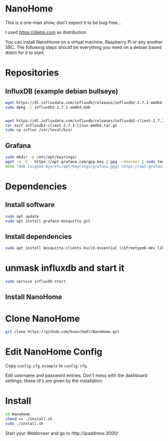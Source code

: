 # NanoHome

This is a one-man show, don't expect it to be bug-free...

I used https://dietpi.com as distribution

You can install NanoHome on a virtual machine, Raspberry Pi or any another SBC. 
The following steps should be everything you need on a debian based distro for it to start.

# Repositories

## InfluxDB (example debian bullseye)

```bash
wget https://dl.influxdata.com/influxdb/releases/influxdb2-2.7.1-amd64.deb
sudo dpkg -i influxdb2-2.7.1-amd64.deb


wget https://dl.influxdata.com/influxdb/releases/influxdb2-client-2.7.3-linux-amd64.tar.gz
tar xvzf influxdb2-client-2.7.3-linux-amd64.tar.gz
sudo cp influx /usr/local/bin/

```

## Grafana
```bash
sudo mkdir -p /etc/apt/keyrings/
wget -q -O - https://apt.grafana.com/gpg.key | gpg --dearmor | sudo tee /etc/apt/keyrings/grafana.gpg > /dev/null
echo "deb [signed-by=/etc/apt/keyrings/grafana.gpg] https://apt.grafana.com stable main" | sudo tee -a /etc/apt/sources.list.d/grafana.list
```

# Dependencies


## Install software
```bash
sudo apt update
sudo apt install grafana mosquitto git 
```

## Install dependencies
```bash
sudo apt install mosquitto-clients build-essential libfreetype6-dev libjpeg-dev jq openssl tree bc
```

# unmask influxdb and start it
```bash
sudo service influxdb start
```

## Install NanoHome

# Clone NanoHome
```bash
git clone https://github.com/buesche87/NanoHome.git
```

# Edit NanoHome Config

Copy `config.cfg.example` to `config.cfg`.

Edit username and password entries. Don't mess with the dashboard settings, these id's are given by the installation.

# Install

```bash
cd NanoHome
chmod +x ./install.sh
sudo ./install.sh
```

Start your Webbroser and go to http://ipaddress:3000/
